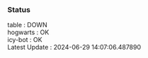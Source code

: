 ### Status


table : DOWN  
hogwarts : OK  
icy-bot : OK  
Latest Update : 2024-06-29 14:07:06.487890
